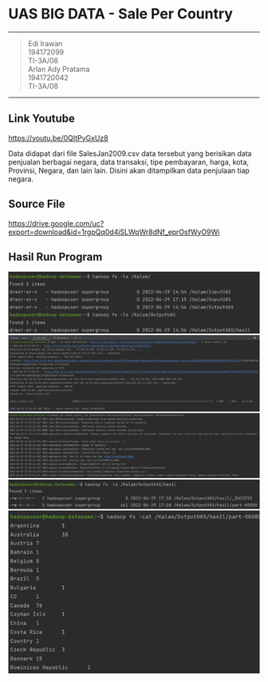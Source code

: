 # UAS BIG DATA - Sale Per Country
----------------------
>Edi Irawan<br>
>194172099<br>
>TI-3A/08<br>
>Arlan  Ady Pratama<br>
>1941720042<br>
>TI-3A/08<br>
----------------------

## Link Youtube 
https://youtu.be/0QItPyGxUz8

Data didapat dari file SalesJan2009.csv data tersebut yang berisikan data penjualan berbagai negara, data transaksi, tipe pembayaran, harga, kota, Provinsi, Negara, dan lain lain. Disini akan ditampilkan data penjulaan tiap negara.

## Source File 
https://drive.google.com/uc?export=download&id=1rgpQq0d4jSLWqWr8dNf_eprOsfWyO9Wi

## Hasil Run Program
![](pict/01.png)
![](pict/02.png)
![](pict/03.png)
![](pict/04.png)
![](pict/05.png)
